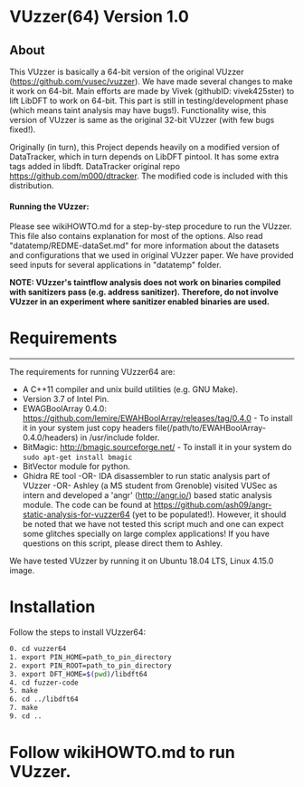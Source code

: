 VUzzer(64) Version 1.0
===========

About
------
This VUzzer is basically a 64-bit version of the original VUzzer (https://github.com/vusec/vuzzer). We have made several changes to make it work on 64-bit. Main efforts are made by Vivek (githubID: vivek425ster) to lift LibDFT to work on 64-bit. This part is still in testing/development phase (which means taint analysis may have bugs!). Functionality wise, this version of VUzzer is same as the original 32-bit VUzzer (with few bugs fixed!). 

Originally (in turn), this Project depends heavily on a  modified version of DataTracker, which in turn depends on LibDFT pintool. It has some extra tags added in libdft. DataTracker original repo https://github.com/m000/dtracker. The modified code is included with this distribution.

#### Running the VUzzer:
Please see wikiHOWTO.md for a step-by-step procedure to run the VUzzer. This file also contains explanation for most of the options. Also read "datatemp/REDME-dataSet.md" for more information about the datasets and configurations that we used in original VUzzer paper. We have provided seed inputs for several applications in "datatemp" folder.

**NOTE: VUzzer's taintflow analysis does not work on binaries compiled with sanitizers pass (e.g. address sanitizer). Therefore, do not involve VUzzer in an experiment where sanitizer enabled binaries are used.**


# Requirements
-------------
The requirements for running VUzzer64 are:

*  A C++11 compiler and unix build utilities (e.g. GNU Make). 
*  Version 3.7 of Intel Pin. 
*  EWAGBoolArray 0.4.0: https://github.com/lemire/EWAHBoolArray/releases/tag/0.4.0 - To install it in your system just copy headers file(/path/to/EWAHBoolArray-0.4.0/headers)
   in /usr/include folder.
*  BitMagic: http://bmagic.sourceforge.net/ - To install it in your system do ```sudo apt-get install bmagic```
*  BitVector module for python.
*  Ghidra RE tool -OR- IDA disassembler to run static analysis part of VUzzer -OR- Ashley (a MS student from Grenoble) visited VUSec as intern and developed a 'angr' (http://angr.io/) based static analysis module. The code can be found at https://github.com/ash09/angr-static-analysis-for-vuzzer64 (yet to be populated!). However, it should be noted that we have not tested this script much and one can expect some glitches specially on large complex applications! If you have questions on this script, please direct them to Ashley.

We have tested VUzzer by running it on Ubuntu 18.04 LTS, Linux 4.15.0 image.   

# Installation
Follow the steps to install VUzzer64:
```sh
0. cd vuzzer64
1. export PIN_HOME=path_to_pin_directory
2. export PIN_ROOT=path_to_pin_directory
3. export DFT_HOME=$(pwd)/libdft64
4. cd fuzzer-code
5. make
6. cd ../libdft64
7. make
9. cd ..
```

# Follow wikiHOWTO.md to run VUzzer.



